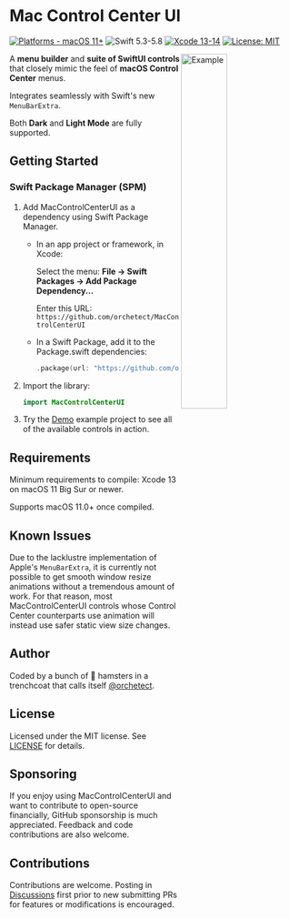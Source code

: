 # Mac Control Center UI

[![Platforms - macOS 11+](https://img.shields.io/badge/platforms-macOS%2011+-lightgrey.svg?style=flat)](https://developer.apple.com/swift) ![Swift 5.3-5.8](https://img.shields.io/badge/Swift-5.3–5.8-orange.svg?style=flat) [![Xcode 13-14](https://img.shields.io/badge/Xcode-13–14-blue.svg?style=flat)](https://developer.apple.com/swift) [![License: MIT](http://img.shields.io/badge/license-MIT-lightgrey.svg?style=flat)](https://github.com/orchetect/MacControlCenterUI/blob/main/LICENSE)

<img align="right" width="40%" src="Images/demo.png" alt="Example">



A **menu builder** and **suite of SwiftUI controls** that closely mimic the feel of **macOS Control Center** menus.

Integrates seamlessly with Swift's new `MenuBarExtra`.

Both **Dark** and **Light Mode** are fully supported.

## Getting Started

### Swift Package Manager (SPM)

1. Add MacControlCenterUI as a dependency using Swift Package Manager.

   - In an app project or framework, in Xcode:

     Select the menu: **File → Swift Packages → Add Package Dependency...**

     Enter this URL: `https://github.com/orchetect/MacControlCenterUI`

   - In a Swift Package, add it to the Package.swift dependencies:

     ```swift
     .package(url: "https://github.com/orchetect/MacControlCenterUI", from: "2.0.0")
     ```

2. Import the library:

   ```swift
   import MacControlCenterUI
   ```

3. Try the [Demo](Demo) example project to see all of the available controls in action.

## Requirements

Minimum requirements to compile: Xcode 13 on macOS 11 Big Sur or newer.

Supports macOS 11.0+ once compiled.

## Known Issues

Due to the lacklustre implementation of Apple's `MenuBarExtra`, it is currently not possible to get smooth window resize animations without a tremendous amount of work. For that reason, most MacControlCenterUI controls whose Control Center counterparts use animation will instead use safer static view size changes.

## Author

Coded by a bunch of 🐹 hamsters in a trenchcoat that calls itself [@orchetect](https://github.com/orchetect).

## License

Licensed under the MIT license. See [LICENSE](https://github.com/orchetect/MacControlCenterUI/blob/master/LICENSE) for details.

## Sponsoring

If you enjoy using MacControlCenterUI and want to contribute to open-source financially, GitHub sponsorship is much appreciated. Feedback and code contributions are also welcome.

## Contributions

Contributions are welcome. Posting in [Discussions](https://github.com/orchetect/MacControlCenterUI/discussions) first prior to new submitting PRs for features or modifications is encouraged.
